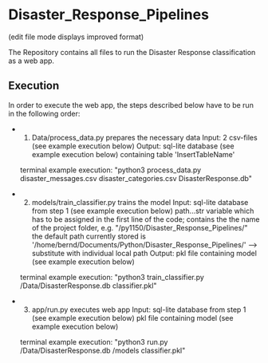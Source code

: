 # Disaster_Response_Pipelines
(edit file mode displays improved format)

The Repository contains all files to run the Disaster Response classification as a web app.


Execution
---------
In order to execute the web app, the steps described below have to be run in the following order:

- 1. Data/process_data.py
	prepares the necessary data
	Input: 2 csv-files (see example execution below)
	Output: sql-lite database (see example execution below) containing table 'InsertTableName'

	terminal example execution:
	"python3 process_data.py disaster_messages.csv disaster_categories.csv DisasterResponse.db"

- 2. models/train_classifier.py
	trains the model
	Input: sql-lite database from step 1 (see example execution below)
	       path...str variable which has to be assigned in the first line of the code; contains the the name of the project 	       		folder, e.g. "/py1150/Disaster_Response_Pipelines/"
			the default path currently stored is '/home/bernd/Documents/Python/Disaster_Response_Pipelines/' --> 				substitute with individual local path
	Output: pkl file containing model (see example execution below)

	terminal example execution: 
	"python3 train_classifier.py /Data/DisasterResponse.db classifier.pkl"
	
- 3. app/run.py 
	executes web app
	Input: sql-lite database from step 1 (see example execution below)
	       pkl file containing model (see example execution below)

	terminal example execution:
	"python3 run.py /Data/DisasterResponse.db /models classifier.pkl"

